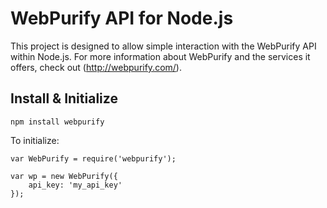 WebPurify API for Node.js
=========================

This project is designed to allow simple interaction with the WebPurify API within Node.js. For more information about WebPurify and the services it offers, check out (http://webpurify.com/).

Install & Initialize
--------------------

`npm install webpurify`

To initialize:

    var WebPurify = require('webpurify');
    
    var wp = new WebPurify({
        api_key: 'my_api_key'
    });
